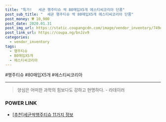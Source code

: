 ```yaml
--- 
title: "특가!   세균 행주티슈 싹 80매입X5개 에스티씨코리아 단품" 
post_sub_title: "  세균 행주티슈 싹 80매입X5개 에스티씨코리아 단품" 
post_money: ₩ 10,900 
post_date: 2020.01.31 
post_img_url: https://static.coupangcdn.com/image/vendor_inventory/749e/cab9b985de02e66d4405e3a787bd6e6204d02ad5a60227c4d6eef78626eb.jpg 
post_link_url: https://coupa.ng/bnJzv9 
categories: 
  - vendor_inventory 
tags: 
  - 행주티슈 
  - 80매입X5개 
  - 에스티씨코리아 
--- 
```

  #행주티슈 #80매입X5개 #에스티씨코리아 
<hr> 

> 양심은 어떠한 과학의 힘보다도 강하고 현명하다. - 라데이러 


### POWER LINK

* <a href="https://blog.naver.com/fasyy4321/221791447385" target="_blank">[추천]세균싹행주티슈 11가지 정보</a>
